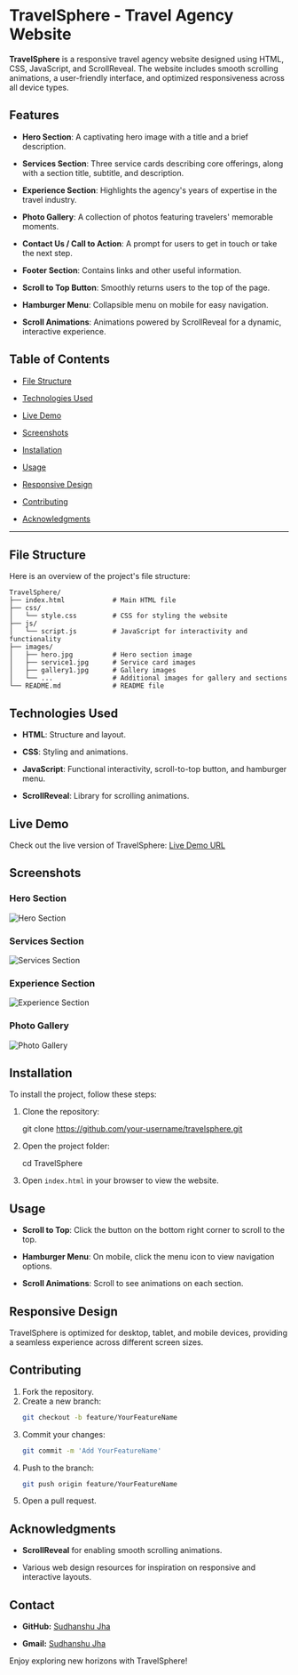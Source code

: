 # TravelSphere - Travel Agency Website

**TravelSphere** is a responsive travel agency website designed using HTML, CSS, JavaScript, and ScrollReveal. The website includes smooth scrolling animations, a user-friendly interface, and optimized responsiveness across all device types.

## Features

- **Hero Section**: A captivating hero image with a title and a brief description.

- **Services Section**: Three service cards describing core offerings, along with a section title, subtitle, and description.

- **Experience Section**: Highlights the agency's years of expertise in the travel industry.

- **Photo Gallery**: A collection of photos featuring travelers' memorable moments.

- **Contact Us / Call to Action**: A prompt for users to get in touch or take the next step.

- **Footer Section**: Contains links and other useful information.

- **Scroll to Top Button**: Smoothly returns users to the top of the page.

- **Hamburger Menu**: Collapsible menu on mobile for easy navigation.

- **Scroll Animations**: Animations powered by ScrollReveal for a dynamic, interactive experience.

## Table of Contents

- [File Structure](#file-structure)

- [Technologies Used](#technologies-used)

- [Live Demo](#live-demo)

- [Screenshots](#screenshots)

- [Installation](#installation)

- [Usage](#usage)

- [Responsive Design](#responsive-design)

- [Contributing](#contributing)

- [Acknowledgments](#acknowledgments)
---

## File Structure

Here is an overview of the project's file structure:
```
TravelSphere/
├── index.html            # Main HTML file
├── css/
│   └── style.css         # CSS for styling the website
├── js/
│   └── script.js         # JavaScript for interactivity and functionality
├── images/
│   ├── hero.jpg          # Hero section image
│   ├── service1.jpg      # Service card images
│   ├── gallery1.jpg      # Gallery images
│   └── ...               # Additional images for gallery and sections
└── README.md             # README file
```

## Technologies Used

- **HTML**: Structure and layout.

- **CSS**: Styling and animations.

- **JavaScript**: Functional interactivity, scroll-to-top button, and hamburger menu.

- **ScrollReveal**: Library for scrolling animations.

## Live Demo

Check out the live version of TravelSphere: [Live Demo URL](#)

## Screenshots

### Hero Section
![Hero Section]([images/hero-section.png](https://github.com/user-attachments/assets/8af2419f-6ee6-464d-979c-2f9f7020fce6))

### Services Section
![Services Section](images/services-section.png)

### Experience Section
![Experience Section](images/experience-section.png)

### Photo Gallery
![Photo Gallery](images/photo-gallery.png)

## Installation

To install the project, follow these steps:
1. Clone the repository:

   git clone https://github.com/your-username/travelsphere.git

3. Open the project folder:

    cd TravelSphere
  
5. Open `index.html` in your browser to view the website.

## Usage

- **Scroll to Top**: Click the button on the bottom right corner to scroll to the top.

- **Hamburger Menu**: On mobile, click the menu icon to view navigation options.

- **Scroll Animations**: Scroll to see animations on each section.

## Responsive Design

TravelSphere is optimized for desktop, tablet, and mobile devices, providing a seamless experience across different screen sizes.

## Contributing

1. Fork the repository.
2. Create a new branch:
    ```bash
    git checkout -b feature/YourFeatureName
    ```
3. Commit your changes:
    ```bash
    git commit -m 'Add YourFeatureName'
    ```
4. Push to the branch:
    ```bash
    git push origin feature/YourFeatureName
    ```
5. Open a pull request.

## Acknowledgments

- **ScrollReveal** for enabling smooth scrolling animations.

- Various web design resources for inspiration on responsive and interactive layouts.

## Contact

- **GitHub:** [Sudhanshu Jha](https://github.com/sudhanshu-j)

- **Gmail:** [Sudhanshu Jha](sudhanshu164@gmail.com)

Enjoy exploring new horizons with TravelSphere!
